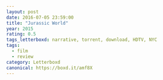 ```yaml
---
layout: post 
date: 2016-07-05 23:59:00
title: "Jurassic World"
year: 2015
rating: 0.5
tags_letterboxd: narrative, torrent, download, HDTV, NYC
tags:
  - film
  - review
category: Letterboxd
canonical: https://boxd.it/amf8X
---
```


